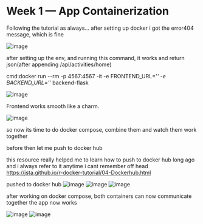 # Week 1 — App Containerization

Following the tutorial as always... after setting up docker i got the error404 message, which is fine

![image](https://user-images.githubusercontent.com/73601265/221247442-0967d186-b11e-4bb3-8a5d-22a88855eced.png)


after setting up the env, and running this command, it works and return json(after appending /api/activities/home)

cmd:docker run --rm -p 4567:4567 -it -e FRONTEND_URL='*' -e BACKEND_URL='*' backend-flask

![image](https://user-images.githubusercontent.com/73601265/221248074-5df860db-f63b-43e7-b56f-c65a10a57ff3.png)

Frontend works smooth like a charm.

![image](https://user-images.githubusercontent.com/73601265/221248374-c64fa799-70d3-4f33-8d3c-16a9d49485d6.png)

so now its time to do docker compose, combine them and watch them work together

before then let me push to docker hub

this resource really helped me to learn how to push to docker hub long ago and i always refer to it anytime i cant remember off head
https://jsta.github.io/r-docker-tutorial/04-Dockerhub.html

pushed to docker hub
![image](https://user-images.githubusercontent.com/73601265/221343894-e75ec0df-c3cd-4f49-89f7-ac03dc91777c.png)
![image](https://user-images.githubusercontent.com/73601265/221343907-066b0a8e-0e68-44b8-86e5-1bb2de3d5f53.png)
![image](https://user-images.githubusercontent.com/73601265/221343971-f50ac154-1a5e-4cad-a68b-4971152ef175.png)

after working on docker compose, both containers can now communicate together the app now works

![image](https://user-images.githubusercontent.com/73601265/221356624-450e18fe-e917-4e8f-b329-74ce236ebc28.png)
![image](https://user-images.githubusercontent.com/73601265/221356713-a32cb6f5-b216-4b8d-aabc-84e583f62d8f.png)
